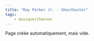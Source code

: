 ```yaml
---
title: "Ray Parker Jr. - Ghostbuster"
tags:
    - musique/chanson
---
```


Page créée automatiquement, mais vide.
